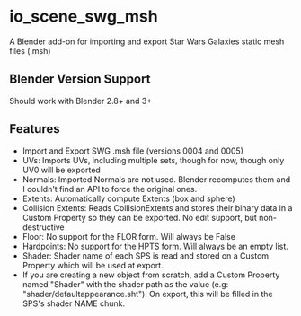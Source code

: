 # io_scene_swg_msh
A Blender add-on for importing and export Star Wars Galaxies static mesh files (.msh)
## Blender Version Support
Should work with Blender 2.8+ and 3+
## Features
* Import and Export SWG .msh file (versions 0004 and 0005)
* UVs: Imports UVs, including multiple sets, though for now, though only UV0 will be exported
* Normals: Imported Normals are not used. Blender recomputes them and I couldn't find an API to force the original ones. 
* Extents: Automatically compute Extents (box and sphere)
* Collision Extents: Reads CollisionExtents and stores their binary data in a Custom Property so they can be exported. No edit support, but non-destructive 
* Floor: No support for the FLOR form. Will always be False
* Hardpoints: No support for the HPTS form. Will always be an empty list.
* Shader: Shader name of each SPS is read and stored on a Custom Property which will be used at export. 
 * If you are creating a new object from scratch, add a Custom Property named "Shader" with the shader path as the value (e.g: "shader/defaultappearance.sht"). On export, this will be filled in the SPS's shader NAME chunk. 
